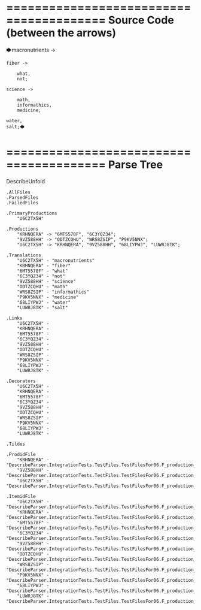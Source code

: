 ========================================
Source Code (between the arrows)
========================================

🡆macronutrients ->

    fiber ->

        what,
        not;
	
	science ->
		
		math,
		informathics,
		medicine;
    
    water,
    salt;🡄

========================================
Parse Tree
========================================
DescribeUnfold

    .AllFiles
    .ParsedFiles
    .FailedFiles

    .PrimaryProductions
        "U6C2TX5H" 

    .Productions
        "KRHNQERA" -> "6MT5578F", "6C3YQZ34";
        "9VZ588HH" -> "ODTZCQHU", "WRS8ZSIP", "P9KV5NNX";
        "U6C2TX5H" -> "KRHNQERA", "9VZ588HH", "68LIYPWJ", "LUWRJ8TK";

    .Translations
        "U6C2TX5H" - "macronutrients"
        "KRHNQERA" - "fiber"
        "6MT5578F" - "what"
        "6C3YQZ34" - "not"
        "9VZ588HH" - "science"
        "ODTZCQHU" - "math"
        "WRS8ZSIP" - "informathics"
        "P9KV5NNX" - "medicine"
        "68LIYPWJ" - "water"
        "LUWRJ8TK" - "salt"

    .Links
        "U6C2TX5H" - 
        "KRHNQERA" - 
        "6MT5578F" - 
        "6C3YQZ34" - 
        "9VZ588HH" - 
        "ODTZCQHU" - 
        "WRS8ZSIP" - 
        "P9KV5NNX" - 
        "68LIYPWJ" - 
        "LUWRJ8TK" - 

    .Decorators
        "U6C2TX5H" - 
        "KRHNQERA" - 
        "6MT5578F" - 
        "6C3YQZ34" - 
        "9VZ588HH" - 
        "ODTZCQHU" - 
        "WRS8ZSIP" - 
        "P9KV5NNX" - 
        "68LIYPWJ" - 
        "LUWRJ8TK" - 

    .Tildes

    .ProdidFile
        "KRHNQERA" - "DescribeParser.IntegrationTests.TestFiles.TestFilesFor06.F_production_in_production4.ds"
        "9VZ588HH" - "DescribeParser.IntegrationTests.TestFiles.TestFilesFor06.F_production_in_production4.ds"
        "U6C2TX5H" - "DescribeParser.IntegrationTests.TestFiles.TestFilesFor06.F_production_in_production4.ds"

    .ItemidFile
        "U6C2TX5H" - "DescribeParser.IntegrationTests.TestFiles.TestFilesFor06.F_production_in_production4.ds"
        "KRHNQERA" - "DescribeParser.IntegrationTests.TestFiles.TestFilesFor06.F_production_in_production4.ds"
        "6MT5578F" - "DescribeParser.IntegrationTests.TestFiles.TestFilesFor06.F_production_in_production4.ds"
        "6C3YQZ34" - "DescribeParser.IntegrationTests.TestFiles.TestFilesFor06.F_production_in_production4.ds"
        "9VZ588HH" - "DescribeParser.IntegrationTests.TestFiles.TestFilesFor06.F_production_in_production4.ds"
        "ODTZCQHU" - "DescribeParser.IntegrationTests.TestFiles.TestFilesFor06.F_production_in_production4.ds"
        "WRS8ZSIP" - "DescribeParser.IntegrationTests.TestFiles.TestFilesFor06.F_production_in_production4.ds"
        "P9KV5NNX" - "DescribeParser.IntegrationTests.TestFiles.TestFilesFor06.F_production_in_production4.ds"
        "68LIYPWJ" - "DescribeParser.IntegrationTests.TestFiles.TestFilesFor06.F_production_in_production4.ds"
        "LUWRJ8TK" - "DescribeParser.IntegrationTests.TestFiles.TestFilesFor06.F_production_in_production4.ds"

